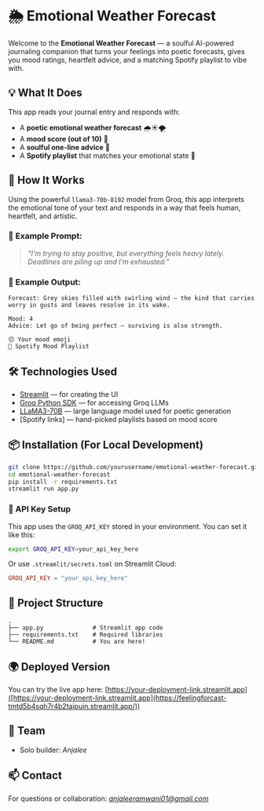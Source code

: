 
# 🌦️ Emotional Weather Forecast

Welcome to the **Emotional Weather Forecast** — a soulful AI-powered journaling companion that turns your feelings into poetic forecasts, gives you mood ratings, heartfelt advice, and a matching Spotify playlist to vibe with.

## 💡 What It Does

This app reads your journal entry and responds with:
- A **poetic emotional weather forecast** 🌧️☀️🌪️
- A **mood score (out of 10)** 🧠
- A **soulful one-line advice** 💌
- A **Spotify playlist** that matches your emotional state 🎵

## 🚀 How It Works

Using the powerful `llama3-70b-8192` model from Groq, this app interprets the emotional tone of your text and responds in a way that feels human, heartfelt, and artistic.

### 🎨 Example Prompt:
> *“I’m trying to stay positive, but everything feels heavy lately. Deadlines are piling up and I’m exhausted.”*

### 🧠 Example Output:
```
Forecast: Grey skies filled with swirling wind — the kind that carries worry in gusts and leaves resolve in its wake.

Mood: 4  
Advice: Let go of being perfect — surviving is also strength.

😔 Your mood emoji  
🎵 Spotify Mood Playlist
```

## 🛠️ Technologies Used

- [Streamlit](https://streamlit.io/) — for creating the UI
- [Groq Python SDK](https://pypi.org/project/groq/) — for accessing Groq LLMs
- [LLaMA3-70B](https://console.groq.com/) — large language model used for poetic generation
- [Spotify links] — hand-picked playlists based on mood score

## 📦 Installation (For Local Development)

```bash
git clone https://github.com/yourusername/emotional-weather-forecast.git
cd emotional-weather-forecast
pip install -r requirements.txt
streamlit run app.py
```

### 🔐 API Key Setup

This app uses the `GROQ_API_KEY` stored in your environment. You can set it like this:

```bash
export GROQ_API_KEY=your_api_key_here
```

Or use `.streamlit/secrets.toml` on Streamlit Cloud:

```toml
GROQ_API_KEY = "your_api_key_here"
```

## 📁 Project Structure

```
.
├── app.py              # Streamlit app code
├── requirements.txt    # Required libraries
└── README.md           # You are here!
```

## 🌍 Deployed Version

You can try the live app here: [https://your-deployment-link.streamlit.app]([https://your-deployment-link.streamlit.app](https://feelingforcast-tmtd5b4sqh7r4b2taipuin.streamlit.app/))


## 👥 Team

- Solo builder: *Anjalee*

## 📫 Contact

For questions or collaboration: *anjaleeramwani01@gmail.com*

